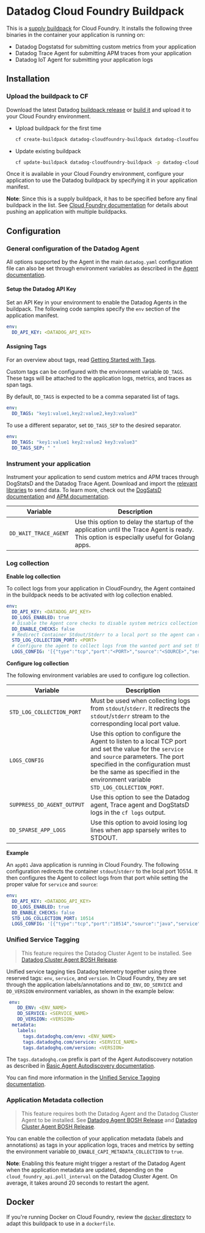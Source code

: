 # Datadog Cloud Foundry Buildpack

This is a [supply buildpack][1] for Cloud Foundry. It installs the following three binaries in the container your application is running on:
* Datadog Dogstatsd for submitting custom metrics from your application
* Datadog Trace Agent for submitting APM traces from your application
* Datadog IoT Agent for submitting your application logs

## Installation

### Upload the buildpack to CF

Download the latest Datadog [buildpack release][2] or [build it][3] and upload it to your Cloud Foundry environment.

- Upload buildpack for the first time
    ```bash
    cf create-buildpack datadog-cloudfoundry-buildpack datadog-cloudfoundry-buildpack.zip 99 --enable
    ```
- Update existing buildpack
    ```bash
    cf update-buildpack datadog-cloudfoundry-buildpack -p datadog-cloudfoundry-buildpack.zip
    ```
Once it is available in your Cloud Foundry environment, configure your application to use the Datadog buildpack by specifying it in your application manifest.

**Note**: Since this is a supply buildpack, it has to be specified before any final buildpack in the list. See [Cloud Foundry documentation][4] for details about pushing an application with multiple buildpacks.

## Configuration

### General configuration of the Datadog Agent
All options supported by the Agent in the main `datadog.yaml` configuration file can also be set through environment variables as described in the [Agent documentation][5].

#### Setup the Datadog API Key

Set an API Key in your environment to enable the Datadog Agents in the buildpack. The following code samples specify the `env` section of the application manifest.

```yaml
env:
  DD_API_KEY: <DATADOG_API_KEY>
```

#### Assigning Tags

For an overview about tags, read [Getting Started with Tags](https://docs.datadoghq.com/getting_started/tagging/).

Custom tags can be configured with the environment variable `DD_TAGS`. These tags will be attached to the application logs, metrics, and traces as span tags.

By default, `DD_TAGS` is expected to be a comma separated list of tags.

```yaml
env:
  DD_TAGS: "key1:value1,key2:value2,key3:value3"
```

To use a different separator, set `DD_TAGS_SEP` to the desired separator.

```yaml
env:
  DD_TAGS: "key1:value1 key2:value2 key3:value3"
  DD_TAGS_SEP: " "
```

### Instrument your application

Instrument your application to send custom metrics and APM traces through DogStatsD and the Datadog Trace Agent.
Download and import the [relevant libraries][6] to send data. To learn more, check out the [DogSatsD documentation][7] and [APM documentation][8].

| Variable | Description|
| -- | -- |
| `DD_WAIT_TRACE_AGENT` | Use this option to delay the startup of the application until the Trace Agent is ready. This option is especially useful for Golang apps. |

### Log collection

**Enable log collection**

To collect logs from your application in CloudFoundry, the Agent contained in the buildpack needs to be activated with log collection enabled.

```yaml
env:
  DD_API_KEY: <DATADOG_API_KEY>
  DD_LOGS_ENABLED: true
  # Disable the Agent core checks to disable system metrics collection
  DD_ENABLE_CHECKS: false
  # Redirect Container Stdout/Stderr to a local port so the agent can collect the logs
  STD_LOG_COLLECTION_PORT: <PORT>
  # Configure the agent to collect logs from the wanted port and set the value for source and service
  LOGS_CONFIG: '[{"type":"tcp","port":"<PORT>","source":"<SOURCE>","service":"<SERVICE>"}]'
```

**Configure log collection**

The following environment variables are used to configure log collection.

| Variable | Description|
| -- | -- |
| `STD_LOG_COLLECTION_PORT` |  Must be used when collecting logs from `stdout`/`stderr`. It redirects the `stdout`/`stderr` stream to the corresponding local port value. |
| `LOGS_CONFIG` |  Use this option to configure the Agent to listen to a local TCP port and set the value for the `service` and `source` parameters. The port specified in the configuration must be the same as specified in the environment variable `STD_LOG_COLLECTION_PORT`. |
| `SUPPRESS_DD_AGENT_OUTPUT` | Use this option to see the Datadog agent, Trace agent and DogStatsD logs in the `cf logs`  output. |
| `DD_SPARSE_APP_LOGS` | Use this option to avoid losing log lines when app sparsely writes to STDOUT. |


**Example**

An `app01` Java application is running in Cloud Foundry. The following configuration redirects the container `stdout`/`stderr` to the local port 10514. It then configures the Agent to collect logs from that port while setting the proper value for `service` and `source`:

```yaml
env:
  DD_API_KEY: <DATADOG_API_KEY>
  DD_LOGS_ENABLED: true
  DD_ENABLE_CHECKS: false
  STD_LOG_COLLECTION_PORT: 10514
  LOGS_CONFIG: '[{"type":"tcp","port":"10514","source":"java","service":"app01"}]'
```

### Unified Service Tagging

> This feature requires the Datadog Cluster Agent to be installed.
See [Datadog Cluster Agent BOSH Release](https://github.com/DataDog/datadog-cluster-agent-boshrelease).

Unified service tagging ties Datadog telemetry together using three reserved tags: `env`, `service`, and `version`. In Cloud Foundry, they are set through the application labels/annotations and `DD_ENV`, `DD_SERVICE` and `DD_VERSION` environment variables, as shown in the example below:

```yaml
 env:
    DD_ENV: <ENV_NAME>
    DD_SERVICE: <SERVICE_NAME>
    DD_VERSION: <VERSION>
  metadata:
    labels:
      tags.datadoghq.com/env: <ENV_NAME>
      tags.datadoghq.com/service: <SERVICE_NAME>
      tags.datadoghq.com/version: <VERSION>
```

The `tags.datadoghq.com` prefix is part of the Agent Autodiscovery notation as described in [Basic Agent Autodiscovery documentation](https://docs.datadoghq.com/getting_started/containers/autodiscovery).

You can find more information in the [Unified Service Tagging documentation](https://docs.datadoghq.com/getting_started/tagging/unified_service_tagging).

### Application Metadata collection

> This feature requires both the Datadog Agent and the Datadog Cluster Agent to be installed.
See [Datadog Agent BOSH Release](https://github.com/DataDog/datadog-cluster-agent-boshrelease) and [Datadog Cluster Agent BOSH Release](https://github.com/DataDog/datadog-cluster-agent-boshrelease).

You can enable the collection of your application metadata (labels and annotations) as tags in your application logs, traces and metrics by setting the environment variable `DD_ENABLE_CAPI_METADATA_COLLECTION` to `true`.

__Note__: Enabling this feature might trigger a restart of the Datadog Agent when the application metadata are updated, depending on the `cloud_foundry_api.poll_interval` on the Datadog Cluster Agent. On average, it takes around 20 seconds to restart the agent.


## Docker

If you're running Docker on Cloud Foundry, review the [`docker` directory][9] to adapt this buildpack to use in a `dockerfile`.


[1]: https://docs.cloudfoundry.org/buildpacks/understand-buildpacks.html#supply-script
[2]: https://github.com/DataDog/datadog-cloudfoundry-buildpack/releases/latest/download/datadog-cloudfoundry-buildpack.zip
[3]: /DEVELOPMENT.md#building
[4]: https://docs.cloudfoundry.org/buildpacks/use-multiple-buildpacks.html
[5]: https://github.com/DataDog/datadog-agent/blob/master/docs/agent/config.md#environment-variables
[6]: https://docs.datadoghq.com/libraries/
[7]: https://docs.datadoghq.com/guides/DogStatsD/
[8]: https://docs.datadoghq.com/tracing/setup_overview/
[9]: docker/
